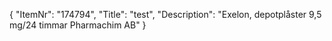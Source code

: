 {
  "ItemNr": "174794",
  "Title": "test",
  "Description": "Exelon, depotplåster 9,5 mg/24 timmar Pharmachim AB"
}